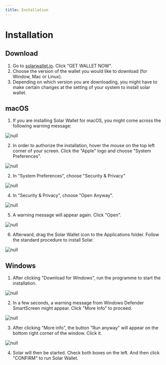 ```yaml
---
title: Installation
---
```

# Installation

## Download

1. Go to [solarwallet.io](https://solarwallet.io/). Click "GET WALLET NOW".
2. Choose the version of the wallet you would like to download (for Window, Mac or Linux).
3. Depending on which version you are downloading, you might have to make certain changes at the setting of your system to install solar wallet.

## macOS

1. If you are installing Solar Wallet for macOS, you might come across the following warning message:

![null](/images/screen-shot-2019-02-26-at-14.00.00.png)

2. In order to authorize the installation, hover the mouse on the top left corner of your screen. Click the "Apple" logo and choose "System Preferences".

![null](/images/orange-dot.png)

2. In "System Preferences", choose "Security & Privacy"

![null](/images/222.png)

4. In "Security & Privacy", choose "Open Anyway".

![null](/images/aaa.png)

5. A warning message will appear again. Click "Open".

![null](/images/ccc.png)

6. Afterward, drag the Solar Wallet icon to the Applications folder. Follow the standard procedure to install Solar.

![null](/images/screen-shot-2019-02-26-at-14.08.11.png)

## Windows

1. After clicking "Download for Windows", run the programme to start the installation.

![null](/images/run.png)

2. In a few seconds, a warning message from Windows Defender SmartScreen might appear. Click "More Info" to proceed.

![null](/images/more-info.png)

3. After clicking "More info", the button "Run anyway" will appear on the bottom right corner of the window. Click it.

![null](/images/cc.png)

4. Solar will then be started. Check both boxes on the left. And then click "CONFIRM" to run Solar Wallet.
